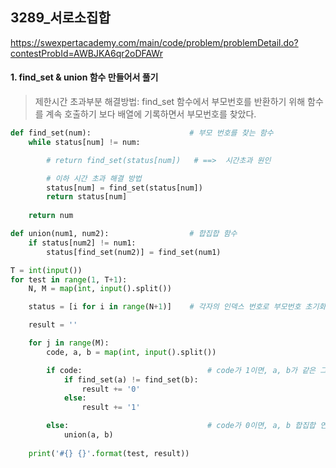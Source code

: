 ## 3289_서로소집합

https://swexpertacademy.com/main/code/problem/problemDetail.do?contestProbId=AWBJKA6qr2oDFAWr



#### 1. find_set & union 함수 만들어서 풀기

> 제한시간 초과부분 해결방법: find_set 함수에서 부모번호를 반환하기 위해 함수를 계속 호출하기 보다 배열에 기록하면서 부모번호를 찾았다.

```python
def find_set(num):                      # 부모 번호를 찾는 함수
    while status[num] != num:

        # return find_set(status[num])   # ==>  시간초과 원인

        # 이하 시간 초과 해결 방법
        status[num] = find_set(status[num])
        return status[num]
        
    return num 

def union(num1, num2):                  # 합집합 함수
    if status[num2] != num1:
        status[find_set(num2)] = find_set(num1)

T = int(input())
for test in range(1, T+1):    
    N, M = map(int, input().split())

    status = [i for i in range(N+1)]    # 각자의 인덱스 번호로 부모번호 초기화

    result = ''

    for j in range(M):
        code, a, b = map(int, input().split())

        if code:                            # code가 1이면, a, b가 같은 그룹인지 검사
            if find_set(a) != find_set(b):
                result += '0'
            else:
                result += '1'

        else:                               # code가 0이면, a, b 합집합 연산
            union(a, b)
        
    print('#{} {}'.format(test, result))

```